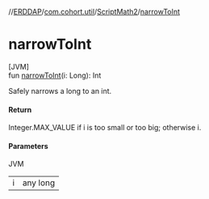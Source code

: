 //[ERDDAP](../../../index.md)/[com.cohort.util](../index.md)/[ScriptMath2](index.md)/[narrowToInt](narrow-to-int.md)

# narrowToInt

[JVM]\
fun [narrowToInt](narrow-to-int.md)(i: Long): Int

Safely narrows a long to an int.

#### Return

Integer.MAX_VALUE if i is too small or too big; otherwise i.

#### Parameters

JVM

| | |
|---|---|
| i | any long |